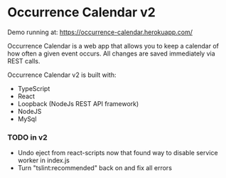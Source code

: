 # Occurrence Calendar v2
Demo running at:
https://occurrence-calendar.herokuapp.com/

Occurrence Calendar is a web app that allows you to keep a calendar of how often a given event occurs. All changes are saved immediately via REST calls.

Occurrence Calendar v2 is built with:
* TypeScript
* React
* Loopback (NodeJs REST API framework)
* NodeJS
* MySql

### TODO in v2
- Undo eject from react-scripts now that found way to disable service worker in index.js
- Turn "tslint:recommended" back on and fix all errors
